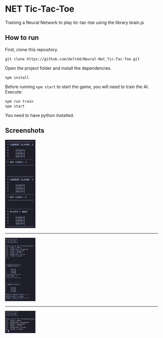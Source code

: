 # NET Tic-Tac-Toe

Training a Neural Network to play tic-tac-toe using the library brain.js

## How to run

First, clone this repository.

```
git clone https://github.com/delt4d/Neural-Net_Tic-Tac-Toe.git
```

Open the project folder and install the dependencies.

```
npm install
```

Before running `npm start` to start the game, you will need to train the AI. Execute:

```
npm run train
npm start
```
You need to have python installed.

## Screenshots

<img src=docs/img1.png width=100vw>
<hr/>
<img src=docs/img2.png width=100vw>
<hr/>
<img src=docs/img3.png width=100vw>
